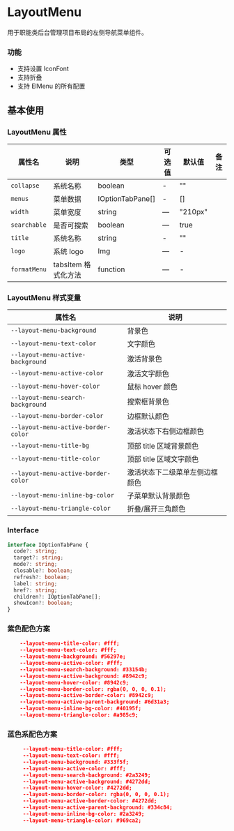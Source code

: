 <!--
 * @Author: weichunpei
 * @Date: 2023-10-20 09:30:23
 * @LastEditors: weichunpei
 * @LastEditTime: 2024-02-20 19:55:53
 * @Description: layoutHeader 组件
-->

# LayoutMenu

用于职能类后台管理项目布局的左侧导航菜单组件。

### 功能

- 支持设置 IconFont
- 支持折叠
- 支持 ElMenu 的所有配置

## 基本使用

<demo src="./basic.vue"></demo>

### LayoutMenu 属性

| 属性名       | 说明                | 类型             | 可选值 | 默认值  | 备注 |
| ------------ | ------------------- | ---------------- | ------ | ------- | ---- |
| `collapse`   | 系统名称            | boolean          | -      | ""      |      |
| `menus`      | 菜单数据            | IOptionTabPane[] | -      | []      |      |
| `width`      | 菜单宽度            | string           | —      | "210px" |      |
| `searchable` | 是否可搜索          | boolean          | —      | true    |      |
| `title`      | 系统名称            | string           | -      | ""      |      |
| `logo`       | 系统 logo           | Img              | —      | -       |      |
| `formatMenu` | tabsItem 格式化方法 | function         | —      | -       |      |

### LayoutMenu 样式变量

| 属性名                              | 说明                           |
| ----------------------------------- | ------------------------------ |
| `--layout-menu-background`          | 背景色                         |
| `--layout-menu-text-color`          | 文字颜色                       |
| `--layout-menu-active-background`   | 激活背景色                     |
| `--layout-menu-active-color`        | 激活文字颜色                   |
| `--layout-menu-hover-color`         | 鼠标 hover 颜色                |
| `--layout-menu-search-background`   | 搜索框背景色                   |
| `--layout-menu-border-color`        | 边框默认颜色                   |
| `--layout-menu-active-border-color` | 激活状态下右侧边框颜色         |
| `--layout-menu-title-bg`            | 顶部 title 区域背景颜色        |
| `--layout-menu-title-color`         | 顶部 title 区域文字颜色        |
| `--layout-menu-active-border-color` | 激活状态下二级菜单左侧边框颜色 |
| `--layout-menu-inline-bg-color`     | 子菜单默认背景颜色             |
| `--layout-menu-triangle-color`      | 折叠/展开三角颜色              |

### Interface

```ts
interface IOptionTabPane {
  code?: string;
  target?: string;
  mode?: string;
  closable?: boolean;
  refresh?: boolean;
  label: string;
  href?: string;
  children?: IOptionTabPane[];
  showIcon?: boolean;
}
```

### 紫色配色方案

```json
    --layout-menu-title-color: #fff;
    --layout-menu-text-color: #fff;
    --layout-menu-background: #56297e;
    --layout-menu-active-color: #fff;
    --layout-menu-search-background: #33154b;
    --layout-menu-active-background: #8942c9;
    --layout-menu-hover-color: #8942c9;
    --layout-menu-border-color: rgba(0, 0, 0, 0.1);
    --layout-menu-active-border-color: #8942c9;
    --layout-menu-active-parent-background: #6d31a3;
    --layout-menu-inline-bg-color: #40195f;
    --layout-menu-triangle-color: #a985c9;
```

### 蓝色系配色方案

```json
     --layout-menu-title-color: #fff;
     --layout-menu-text-color: #fff;
     --layout-menu-background: #333f5f;
     --layout-menu-active-color: #fff;
     --layout-menu-search-background: #2a3249;
     --layout-menu-active-background: #4272dd;
     --layout-menu-hover-color: #4272dd;
     --layout-menu-border-color: rgba(0, 0, 0, 0.1);
     --layout-menu-active-border-color: #4272dd;
     --layout-menu-active-parent-background: #334c84;
     --layout-menu-inline-bg-color: #2a3249;
     --layout-menu-triangle-color: #969ca2;
```
